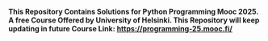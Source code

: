 **This Repository Contains Solutions for Python Programming Mooc 2025.
  A free Course Offered by University of Helsinki.
  This Repository will keep updating in future
  Course Link: https://programming-25.mooc.fi/**
